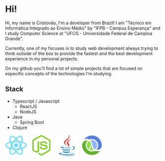 # Hi!

Hi, my name is Cristovão, I'm a developer from Brazil! I am "Técnico em Informática Integrado ao Ensino Médio" by "IFPB - Campus Esperança" and I study Computer Science at "UFCG - Universidade Federal de Campina Grande".

Currently, one of my focuses is to study web development always trying to think outside of the box to provide the fastest and the best development experience in my personal projects.

On my github you'll find a lot of simple projects that are focused on especific concepts of the technologies I'm studying.

## Stack
  - Typescript / Javascript
    - ReactJS
    - NodeJS
  - Java
    - Spring Boot
  - Clojure
  
<img src="https://raw.githubusercontent.com/devicons/devicon/master/icons/react/react-original.svg" alt="React" width="70"> &nbsp;
<img src="https://raw.githubusercontent.com/devicons/devicon/master/icons/nodejs/nodejs-original.svg" alt="NodeJS" width="70"> &nbsp;
<img src="https://github.com/devicons/devicon/blob/master/icons/java/java-original.svg" alt="Java" width="70"> &nbsp;
<img src="https://raw.githubusercontent.com/devicons/devicon/master/icons/clojure/clojure-original.svg" alt="Clojure" width="70"> &nbsp;



<!---
Crisnzx/Crisnzx is a ✨ special ✨ repository because its `README.md` (this file) appears on your GitHub profile.
You can click the Preview link to take a look at your changes.
--->

